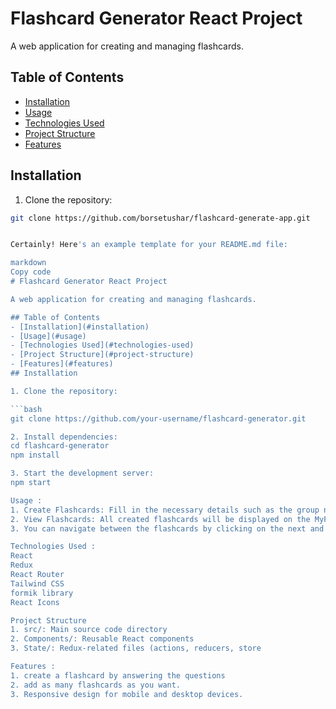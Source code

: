 # Flashcard Generator React Project

A web application for creating and managing flashcards.

## Table of Contents
- [Installation](#installation)
- [Usage](#usage)
- [Technologies Used](#technologies-used)
- [Project Structure](#project-structure)
- [Features](#features)

## Installation

1. Clone the repository:

```bash
git clone https://github.com/borsetushar/flashcard-generate-app.git


Certainly! Here's an example template for your README.md file:

markdown
Copy code
# Flashcard Generator React Project

A web application for creating and managing flashcards.

## Table of Contents
- [Installation](#installation)
- [Usage](#usage)
- [Technologies Used](#technologies-used)
- [Project Structure](#project-structure)
- [Features](#features)
## Installation

1. Clone the repository:

```bash
git clone https://github.com/your-username/flashcard-generator.git

2. Install dependencies:
cd flashcard-generator
npm install

3. Start the development server:
npm start

Usage :
1. Create Flashcards: Fill in the necessary details such as the group name, description, Term, and definition, and click on the create button to create a new flashcard.
2. View Flashcards: All created flashcards will be displayed on the MyFlashcard Page. Click on a flashcard to view its details.
3. You can navigate between the flashcards by clicking on the next and previous arrows.

Technologies Used :
React
Redux
React Router
Tailwind CSS
formik library
React Icons

Project Structure
1. src/: Main source code directory
2. Components/: Reusable React components
3. State/: Redux-related files (actions, reducers, store

Features :
1. create a flashcard by answering the questions
2. add as many flashcards as you want.
3. Responsive design for mobile and desktop devices.


